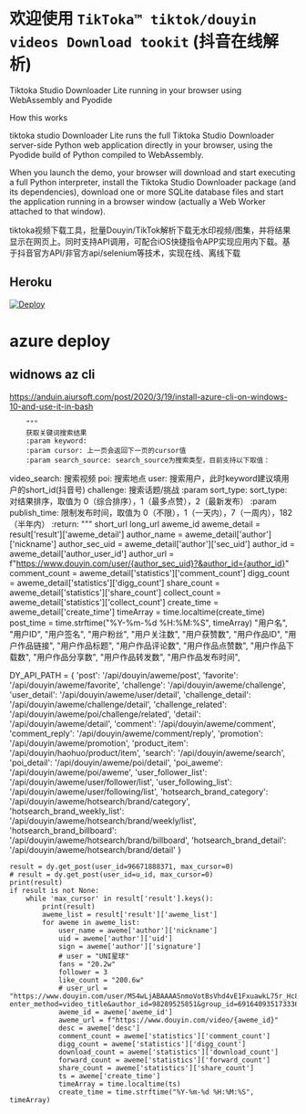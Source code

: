 


# 欢迎使用 `TikToka™ tiktok/douyin videos Download tookit` (抖音在线解析)




 Tiktoka Studio Downloader Lite  running in your browser using WebAssembly and Pyodide 
 
 
      

How this works

 tiktoka studio Downloader  Lite runs the full  Tiktoka Studio Downloader server-side  Python web application directly in your browser, using the Pyodide build of Python compiled to WebAssembly.

When you launch the demo, your browser will download and start executing a full Python interpreter, install the  Tiktoka Studio Downloader package (and its dependencies), download one or more SQLite database files and start the application running in a browser window (actually a Web Worker attached to that window).




tiktoka视频下载工具，批量Douyin/TikTok解析下载无水印视频/图集，并将结果显示在网页上。同时支持API调用，可配合iOS快捷指令APP实现应用内下载。基于抖音官方API/非官方api/selenium等技术，实现在线、离线下载


## Heroku

[![Deploy](https://www.herokucdn.com/deploy/button.svg)](https://heroku.com/deploy?template=https://github.com/wanghaisheng/TiktokaDownload)


# azure deploy

## widnows  az cli 

https://anduin.aiursoft.com/post/2020/3/19/install-azure-cli-on-windows-10-and-use-it-in-bash




        """
        获取关键词搜索结果
        :param keyword:
        :param cursor: 上一页会返回下一页的cursor值
        :param search_source: search_source为搜索类型，目前支持以下取值：
  video_search: 搜索视频
  poi: 搜索地点
  user: 搜索用户，此时keyword建议填用户的short_id(抖音号)
  challenge: 搜索话题/挑战
        :param sort_type: sort_type: 对结果排序，取值为 0（综合排序），1（最多点赞），2（最新发布）
        :param publish_time: 限制发布时间，取值为 0（不限），1（一天内），7（一周内），182（半年内）
        :return:
        """
            short_url
            long_url
            aweme_id
            aweme_detail = result['result']['aweme_detail']
            author_name = aweme_detail['author']['nickname']
            author_sec_uid = aweme_detail['author']['sec_uid']
            author_id = aweme_detail['author_user_id']
            author_url = f"https://www.douyin.com/user/{author_sec_uid}?&author_id={author_id}"
            comment_count = aweme_detail['statistics']['comment_count']
            digg_count = aweme_detail['statistics']['digg_count']
            share_count = aweme_detail['statistics']['share_count']
            collect_count = aweme_detail['statistics']['collect_count']
            create_time = aweme_detail['create_time']
            timeArray = time.localtime(create_time)
            post_time = time.strftime("%Y-%m-%d %H:%M:%S", timeArray)
    "用户名",
    "用户ID",
    "用户签名",
    "用户粉丝",
    "用户关注数",
    "用户获赞数",
    "用户作品ID",
    "用户作品链接",
    "用户作品标题",
    "用户作品评论数",
    "用户作品点赞数",
    "用户作品下载数",
    "用户作品分享数",
    "用户作品转发数",
    "用户作品发布时间",

DY_API_PATH = {
    'post': '/api/douyin/aweme/post',
    'favorite': '/api/douyin/aweme/favorite',
    'challenge': '/api/douyin/aweme/challenge',
    'user_detail': '/api/douyin/aweme/user/detail',
    'challenge_detail': '/api/douyin/aweme/challenge/detail',
    'challenge_related': '/api/douyin/aweme/poi/challenge/related',
    'detail': '/api/douyin/aweme/detail',
    'comment': '/api/douyin/aweme/comment',
    'comment_reply': '/api/douyin/aweme/comment/reply',
    'promotion': '/api/douyin/aweme/promotion',
    'product_item': '/api/douyin/haohuo/product/item',
    'search': '/api/douyin/aweme/search',
    'poi_detail': '/api/douyin/aweme/poi/detail',
    'poi_aweme': '/api/douyin/aweme/poi/aweme',
    'user_follower_list': '/api/douyin/aweme/user/follower/list',
    'user_following_list': '/api/douyin/aweme/user/following/list',
    'hotsearch_brand_category': '/api/douyin/aweme/hotsearch/brand/category',
    'hotsearch_brand_weekly_list': '/api/douyin/aweme/hotsearch/brand/weekly/list',
    'hotsearch_brand_billboard': '/api/douyin/aweme/hotsearch/brand/billboard',
    'hotsearch_brand_detail': '/api/douyin/aweme/hotsearch/brand/detail'
}



    result = dy.get_post(user_id=96671888371, max_cursor=0)
    # result = dy.get_post(user_id=u_id, max_cursor=0)
    print(result)
    if result is not None:
        while 'max_cursor' in result['result'].keys():
            print(result)
            aweme_list = result['result']['aweme_list']
            for aweme in aweme_list:
                user_name = aweme['author']['nickname']
                uid = aweme['author']['uid']
                sign = aweme['author']['signature']
                # user = "UNI星球"
                fans = "20.2w"
                follower = 3
                like_count = "200.6w"
                # user_url = "https://www.douyin.com/user/MS4wLjABAAAASnmoVotBsVhd4vE1FxuawkL75r_Hc8PQynaM5UAqUvE?enter_method=video_title&author_id=98289525851&group_id=6916409351733366019&log_pb=%7B%22impr_id%22%3A%22021625638344237fdbddc0100fff0030a0a1a880000002020eba6%22%7D&enter_from=video_detail"
                aweme_id = aweme['aweme_id']
                aweme_url = f"https://www.douyin.com/video/{aweme_id}"
                desc = aweme['desc']
                comment_count = aweme['statistics']['comment_count']
                digg_count = aweme['statistics']['digg_count']
                download_count = aweme['statistics']['download_count']
                forward_count = aweme['statistics']['forward_count']
                share_count = aweme['statistics']['share_count']
                ts = aweme['create_time']
                timeArray = time.localtime(ts)
                create_time = time.strftime("%Y-%m-%d %H:%M:%S", timeArray)

